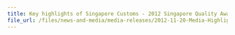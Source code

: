 ```yaml
---
title: Key highlights of Singapore Customs - 2012 Singapore Quality Award winner
file_url: /files/news-and-media/media-releases/2012-11-20-Media-Highlight.pdf
---
```

